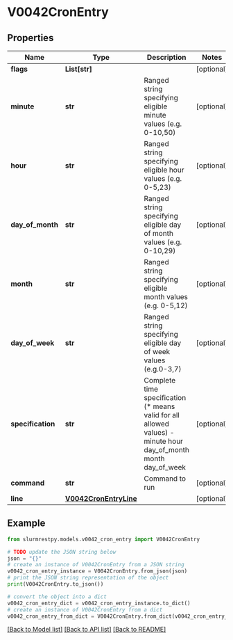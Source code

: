 # V0042CronEntry


## Properties

Name | Type | Description | Notes
------------ | ------------- | ------------- | -------------
**flags** | **List[str]** |  | [optional]
**minute** | **str** | Ranged string specifying eligible minute values (e.g. 0-10,50) | [optional]
**hour** | **str** | Ranged string specifying eligible hour values (e.g. 0-5,23) | [optional]
**day_of_month** | **str** | Ranged string specifying eligible day of month values (e.g. 0-10,29) | [optional]
**month** | **str** | Ranged string specifying eligible month values (e.g. 0-5,12) | [optional]
**day_of_week** | **str** | Ranged string specifying eligible day of week values (e.g.0-3,7) | [optional]
**specification** | **str** | Complete time specification (* means valid for all allowed values) - minute hour day_of_month month day_of_week | [optional]
**command** | **str** | Command to run | [optional]
**line** | [**V0042CronEntryLine**](V0042CronEntryLine.md) |  | [optional]

## Example

```python
from slurmrestpy.models.v0042_cron_entry import V0042CronEntry

# TODO update the JSON string below
json = "{}"
# create an instance of V0042CronEntry from a JSON string
v0042_cron_entry_instance = V0042CronEntry.from_json(json)
# print the JSON string representation of the object
print(V0042CronEntry.to_json())

# convert the object into a dict
v0042_cron_entry_dict = v0042_cron_entry_instance.to_dict()
# create an instance of V0042CronEntry from a dict
v0042_cron_entry_from_dict = V0042CronEntry.from_dict(v0042_cron_entry_dict)
```
[[Back to Model list]](../README.md#documentation-for-models) [[Back to API list]](../README.md#documentation-for-api-endpoints) [[Back to README]](../README.md)


